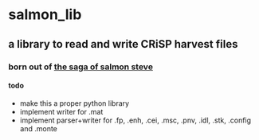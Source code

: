 # salmon_lib
## a library to read and write CRiSP harvest files
### born out of [the saga of salmon steve](https://salmon.sibr.dev/steve.html)

#### todo
- make this a proper python library
- implement writer for .mat
- implement parser+writer for .fp, .enh, .cei, .msc, .pnv, .idl, .stk, .config and .monte

